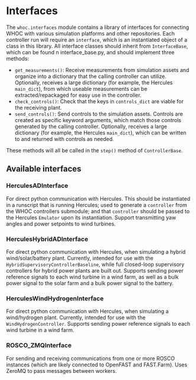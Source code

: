 # Interfaces

The `whoc.interfaces` module contains a library of interfaces for connecting 
WHOC with various simulation platforms and other repositories. Each controller
run will require an `interface`, which is an instantiated object of a class
in this library. All interface classes should inherit from `InterfaceBase`, 
which can be found n interface_base.py, and should implement three methods:
- `get_measurements()`: Receive measurements from simulation assets and 
organize into a dictionary that the calling controller can utilize. Optionally,
receives a large dictionary (for example, the Hercules `main_dict`), from which
useable measurements can be extracted/repackaged for easy use in the controller.
- `check_controls()`: Check that the keys in `controls_dict` are viable for 
the receiving plant.
- `send_controls()`: Send controls to the simulation assets. Controls are 
created as specific keyword arguments, which match those controls generated
by the calling controller. Optionally, receives a large dictionary 
(for example, the Hercules `main_dict`), which can be written to and returned
with controls as needed.

These methods will all be called in the `step()` method of `ControllerBase`.

## Available interfaces

### HerculesADInterface
For direct python communication with Hercules. This should be instantiated 
in a runscript that is running Hercules; used to generate a `controller` from 
the WHOC controllers submodule; and that `controller` should be passed to the
Hercules `Emulator` upon its instantiation. Support transmitting yaw angles 
and power setpoints to wind turbines.

### HerculesHybridADInterface
For direct python communication with Hercules, when simulating a hybrid 
wind/solar/battery plant. Currently, intended for use with the
`HybridSupervisoryControllerBaseline`, while full closed-loop supervisory
controllers for hybrid power plants are built out. Supports sending power
reference signals to each wind turbine in a wind farm, as well as a bulk power
signal to the solar farm and a bulk power signal to the battery.

### HerculesWindHydrogenInterface
For direct python communication with Hercules, when simulating a  
wind/hydrogen plant. Currently, intended for use with the
`WindHydrogenController`. Supports sending power reference signals to each wind turbine in a wind farm.

### ROSCO_ZMQInterface
For sending and receiving communications from one or more ROSCO instances 
(which are likely connected to OpenFAST and FAST.Farm). Uses ZeroMQ to pass
messages between workers.
